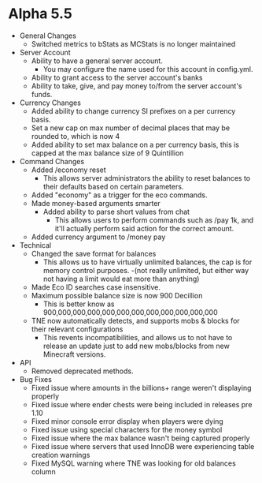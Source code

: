 Alpha 5.5
=============================
- General Changes
  - Switched metrics to bStats as MCStats is no longer maintained
- Server Account
  - Ability to have a general server account.
    - You may configure the name used for this account in config.yml.
  - Ability to grant access to the server account's banks
  - Ability to take, give, and pay money to/from the server account's funds.
- Currency Changes
  - Added ability to change currency SI prefixes on a per currency basis.
  - Set a new cap on max number of decimal places that may be rounded to, which is now 4
  - Added ability to set max balance on a per currency basis, this is capped at the max balance size of 9 Quintillion
- Command Changes
  - Added /economy reset
    - This allows server administrators the ability to reset balances to their defaults based on certain parameters.
  - Added "economy" as a trigger for the eco commands.  
  - Made money-based arguments smarter
    - Added ability to parse short values from chat
      - This allows users to perform commands such as /pay <player> 1k, and it'll actually perform said action for the correct amount.
  - Added currency argument to /money pay    
- Technical
  - Changed the save format for balances
    - This allows us to have virtually unlimited balances, the cap is for memory control purposes.
    -(not really unlimited, but either way not having a limit would eat more than anything)
  - Made Eco ID searches case insensitive.
  - Maximum possible balance size is now 900 Decillion
    - This is better know as 900,000,000,000,000,000,000,000,000,000,000,000
  - TNE now automatically detects, and supports mobs & blocks for their relevant configurations
    - This revents incompatibilities, and allows us to not have to release an update just to add new mobs/blocks from new Minecraft versions.
- API
  - Removed deprecated methods.
- Bug Fixes
  - Fixed issue where amounts in the billions+ range weren't displaying properly
  - Fixed issue where ender chests were being included in releases pre 1.10
  - Fixed minor console error display when players were dying
  - Fixed issue using special characters for the money symbol
  - Fixed issue where the max balance wasn't being captured properly
  - Fixed issue where servers that used InnoDB were experiencing table creation warnings
  - Fixed MySQL warning where TNE was looking for old balances column
